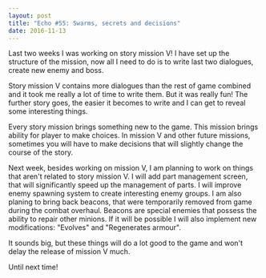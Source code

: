 ```yaml
---
layout: post
title: "Echo #55: Swarms, secrets and decisions"
date: 2016-11-13
---
```


Last two weeks I was working on story mission V!
I have set up the structure of the mission, now all I need to do is to write last two dialogues, create new enemy and boss.

Story mission V contains more dialogues than the rest of game combined and it took me really a lot of time to write them.
But it was really fun!
The further story goes, the easier it becomes to write and I can get to reveal some interesting things.

Every story mission brings something new to the game.
This mission brings ability for player to make choices.
In mission V and other future missions, sometimes you will have to make decisions that will slightly change the course of the story.

Next week, besides working on mission V, I am planning to work on things that aren't related to story mission V.
I will add part management screen, that will significantly speed up the management of parts.
I will improve enemy spawning system to create interesting enemy groups.
I am also planing to bring back beacons, that were temporarily removed from game during the combat overhaul.
Beacons are special enemies that possess the ability to repair other minions.
If it will be possible I will also implement new modifications: "Evolves" and "Regenerates armour".

It sounds big, but these things will do a lot good to the game and won't delay the release of mission V much.

Until next time!
